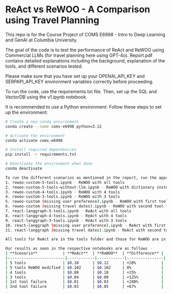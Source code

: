 # ReAct vs ReWOO - A Comparison using Travel Planning

This repo is for the Course Project of COMS E6998 - Intro to Deep Learning and GenAI at Columbia University.

The goal of the code is to test the performance of ReAct and ReWOO using Commercial LLMs (for travel planning here using GPT-4o). Report.pdf contains detailed explanations including the background, explanation of the tools, and different scenarios tested.

Please make sure that you have set up your OPENAI_API_KEY and SERPAPI_API_KEY environment variables correctly before proceeding.

To run the code, use the requirements.txt file. Then, set up the SQL and VectorDB using the v1.ipynb notebook.

It is recommended to use a Python environment. Follow these steps to set up the environment:

```bash
# Create a new conda environment
conda create --name coms-e6998 python=3.12

# Activate the environment
conda activate coms-e6998

# Install required dependencies
pip install -r requirements.txt

# Deactivate the environment when done
conda deactivate

To run the different scenarios as mentioned in the report, run the appropriate notebooks, and here is the explanation of each notebook - </br>
1. rewoo-custom-5-tools.ipynb - ReWOO with all tools
2. rewoo-custom-5-tools-without-llm.ipynb - ReWOO with dictionary instead of LLM tool
3. rewoo-custom-4-tools.ipynb - ReWOO with 4 tools
4. rewoo-custom-3-tools.ipynb - ReWOO with 3 tools
5. rewoo-custom (missing user preference).ipynb - ReWOO with first tool failure
6. rewoo-custom (missing travel dates).ipynb - ReWOO with second tool failure
7. react-langgraph-5-tools.ipynb - ReAct with all tools
8. react-langgraph-4-tools.ipynb - ReAct with 4 tools
9. react-langgraph-3-tools.ipynb - ReAct with 3 tools
10. react-langgraph (missing user preference).ipynb - ReAct with first tool failure
11. react-langgraph (missing travel dates).ipynb - ReAct with second tool failure

All tools for ReAct are in the tools folder and those for ReWOO are in the rewoo-tools folder. We had to have a separate rewoo-tools folder as there are customizations done to handle string as inputs

Our results as seen in the respective notebooks are as follows - 
| **Scenario**           | **ReAct**  | **ReWOO**  | **Difference** |
|-------------------------|------------|------------|----------------|
| 5 tools                | $0.10      | $0.12      | +20%           |
| 5 tools ReWOO modified | $0.102     | $0.102     | 0%             |
| 4 tools                | $0.08      | $0.10      | +25%           |
| 3 tools                | $0.04      | $0.09      | +125%          |
| 1st tool failure       | $0.01      | $0.03      | +200%          |
| 2nd tool failure       | $0.03      | $0.05      | +67%           |

